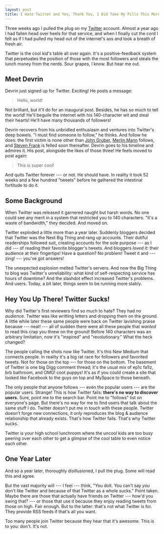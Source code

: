```yaml
---
layout: post
title: I Hate Twitter and Yes, Thank You, I Did Take My Pills This Morning
---
```


Three weeks ago I pulled the plug on my [Twitter] account. Almost a
year ago I had fallen head over heels for that service, and when I
finally cut the cord I felt as if I had pulled my head out of the
internet's ass and took a breath of fresh air.

Twitter is the cool kid's table all over again. It's a
positive-feedback system that perpetuates the position of those with
the most followers and steals the lunch money from the nerds. Sour
grapes, I know. But hear me out.

Meet Devrin
-----------

Devrin just signed up for Twitter. Exciting! He posts a message:

> Hello, world!

Not brilliant, but it'll do for an inaugural post. Besides, he has so
much to tell the world! He'll beguile the internet with his
140-character wit and steal their hearts! He'll have many thousands of
followers!

Devrin recovers from his unbridled enthusiasm and ventures into
Twitter's deep bowels. "I must find someone to follow," he thinks. And
follow he does: the first victim is none other than [John Gruber][df],
[Merlin Mann][43f] follows, and [Steven Frank][sf] is felled soon
thereafter. Devrin goes to his timeline and admires it. His post,
alongside the likes of those three! He feels moved to post again:

> This is super cool!

And quits Twitter forever --- or not. He should have. In reality it
took 52 weeks and a few hundred "tweets" before he gathered the
intestinal fortitude to do it.

Some Background
---------------

When Twitter was released it garnered naught but harsh words. No one
could see any merit in a system that restricted you to 140
characters. "It's a waste of bandwidth," they decided. And moved on.

Twitter exploded a little more than a year later. Suddenly bloggers
decided that Twitter was the Next Big Thing and rang up
accounts. Their dutiful readerships followed suit, creating accounts
for the sole purpose --- as I did --- of reading their favorite
blogger's tweets. And bloggers *loved it*: their audience at their
fingertips! Have a question? No problem! Tweet it and --- zing! ---
you've got answers!

The unexpected explosion melted Twitter's servers. And now the Big
Thing to blog was Twitter's unreliability: what kind of
self-respecting service has hours of downtime? And the slashdot effect
increased Twitter's problems. And users. Today, a bit later, things
seem to be running more stably.

Hey You Up There! Twitter Sucks!
--------------------------------

Why did Twitter's first reviewers find so much to hate? They had *no
audience*.  Twitter was like writting letters and dropping them on the
ground. A little while later these same people were back on Twitter
lavishing praise because --- neat! --- all of sudden there were all
these people that *wanted* to read this crap you threw on the ground!
Before 140 characters was an arbitrary limitation, now it's "inspired"
and "revolutionary." What the heck changed?

The people calling the shots now like Twitter. It's this New Medium
that connects people. In reality it's a big rat race for followers and
favorited tweets. Not for those on the top --- for those on the
bottom. The basement of Twitter is one big Digg comment thread; it's
the usual mix of ep1c fa1lz, brb bathroom, and OMG! coot puppys! It's
as if you could create a site that looked like Facebook to the guys on
top and MySpace to those beneath.

The only people that anyone follows --- even the popular users --- are
the popular users. Strange! This is how Twitter fails: **there's no
way to discover users.** Sure, point me to the search bar. Point me to
"follows" list on everyone's page. But there's no way for me to find
users that talk about the same stuff I do. Twitter doesn't put me in
touch with these people. Twitter doesn't forge new connections, it
only reproduces the blog & audience relationship that already
exists. That's how Twitter fails. That's why Twitter sucks.

Twitter is your high school lunchroom where the uncool kids are too
busy peering over each other to get a glimpse of the cool table to
even notice each other.

One Year Later
--------------

And so a year later, thoroughly disillusioned, I pull the plug. Some
will read this and agree.

But the vast majority will --- I feel --- think, "You dolt. You can't
say *you* don't like Twitter and because of that Twitter as a whole
sucks." Point taken.  Maybe there are those that actually have friends
on Twitter --- how'd you swing that? --- or those that use it because
they enjoy reading tweets from those on high. Fair enough. But to the
latter: that's not what Twitter is for. They provide RSS feeds if
that's all you want.

Too many people join Twitter because they hear that it's awesome. This
is to you: don't. It's not.

[Twitter]: http://twitter.com/
[df]: http://daringfireball.net
[43f]: http://43folders.com
[sf]: http://stevenf.com


